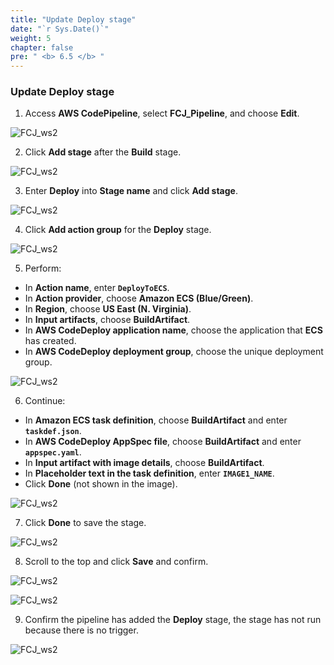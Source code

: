 ```yaml
---
title: "Update Deploy stage"
date: "`r Sys.Date()`"
weight: 5
chapter: false
pre: " <b> 6.5 </b> "
---
```


### Update Deploy stage

1. Access **AWS CodePipeline**, select **FCJ_Pipeline**, and choose **Edit**.

![FCJ_ws2](/FCJ-Workshop-2/images/6.codedeploy/24.png)

2. Click **Add stage** after the **Build** stage.

![FCJ_ws2](/FCJ-Workshop-2/images/6.codedeploy/25.png)

3. Enter **Deploy** into **Stage name** and click **Add stage**.

![FCJ_ws2](/FCJ-Workshop-2/images/6.codedeploy/26.png)

4. Click **Add action group** for the **Deploy** stage.

![FCJ_ws2](/FCJ-Workshop-2/images/6.codedeploy/27.png)

5. Perform:

- In **Action name**, enter **`DeployToECS`**.
- In **Action provider**, choose **Amazon ECS (Blue/Green)**.
- In **Region**, choose **US East (N. Virginia)**.
- In **Input artifacts**, choose **BuildArtifact**.
- In **AWS CodeDeploy application name**, choose the application that **ECS** has created.
- In **AWS CodeDeploy deployment group**, choose the unique deployment group.

![FCJ_ws2](/FCJ-Workshop-2/images/6.codedeploy/28.png)

6. Continue:

- In **Amazon ECS task definition**, choose **BuildArtifact** and enter **`taskdef.json`**.
- In **AWS CodeDeploy AppSpec file**, choose **BuildArtifact** and enter **`appspec.yaml`**.
- In **Input artifact with image details**, choose **BuildArtifact**.
- In **Placeholder text in the task definition**, enter **`IMAGE1_NAME`**.
- Click **Done** (not shown in the image).

![FCJ_ws2](/FCJ-Workshop-2/images/6.codedeploy/29.png)

7. Click **Done** to save the stage.

![FCJ_ws2](/FCJ-Workshop-2/images/6.codedeploy/30.png)

8. Scroll to the top and click **Save** and confirm.

![FCJ_ws2](/FCJ-Workshop-2/images/6.codedeploy/31.png)

![FCJ_ws2](/FCJ-Workshop-2/images/6.codedeploy/32.png)

9. Confirm the pipeline has added the **Deploy** stage, the stage has not run because there is no trigger.

![FCJ_ws2](/FCJ-Workshop-2/images/6.codedeploy/33.png)

